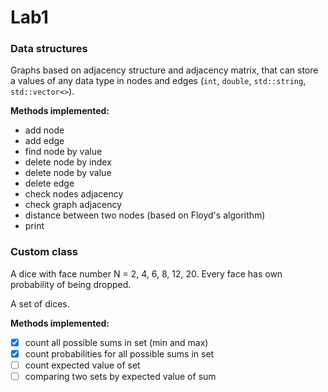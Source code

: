 # Lab1
### Data structures
Graphs based on adjacency structure and adjacency matrix, that can store a values of any data type in nodes and edges (`int`, `double`, `std::string`, `std::vector<>`).

**Methods implemented:**
- add node
- add edge
- find node by value
- delete node by index
- delete node by value
- delete edge
- check nodes adjacency
- check graph adjacency
- distance between two nodes (based on Floyd's algorithm)
- print

### Custom class
A dice with face number N = 2, 4, 6, 8, 12, 20.
Every face has own probability of being dropped.

A set of dices.

**Methods implemented:**
- [x] count all possible sums in set (min and max)
- [x] count probabilities for all possible sums in set
- [ ] count expected value of set
- [ ] comparing two sets by expected value of sum